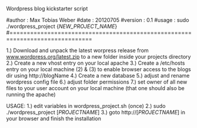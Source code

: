 Wordpress blog kickstarter script

#author			: Max Tobias Weber
#date			: 20120705
#version		: 0.1
#usage			: sudo ./wordpress_project {*NEW_PROJECT_NAME*}
#==============================================================================

1.) Download and unpack the latest worpress release from
	www.wordpress.org/latest.zip to a new folder inside 
	your projects directory 
2.)	Create a new vhost entry on your local apache
3.)	Create a /etc/hosts entry on your local machine
	(2) & (3) to enable browser access to the blogs dir
	using http://blogName
4.)	Create a new database
5.)	adjust and rename wordpress config file
6.)	adjust folder permissions
7.)	set owner of all new files to your user account on your
 	local machine (that one should also be running the apache)

USAGE:
1.) edit variables in wordpress_project.sh (once)
2.) sudo ./wordpress_project [_PROJECTNAME_]
3.) goto http://[_PROJECTNAME_] in your browser and finish the installation